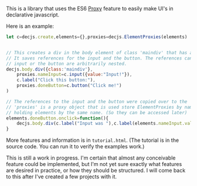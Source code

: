 This is a library that uses the ES6 [Proxy](https://developer.mozilla.org/en-US/docs/Web/JavaScript/Reference/Global_Objects/Proxy) feature to easily make UI's in declarative javascript.


Here is an example:

```javascript
let c=decjs.create,elements={},proxies=decjs.ElementProxies(elements)


// This creates a div in the body element of class 'maindiv' that has an input, a label, and a button.
// It saves references for the input and the button. The references can be retrieved even if the 
// input or the button are arbitrarily nested.
decjs.body.div({class:'maindiv'},
    proxies.nameInput=c.input({value:"Input!"}),
    c.label("Click this button:"),
    proxies.doneButton=c.button("Click me!")
)

// The references to the input and the button were copied over to the 'elements' object automatically.
// 'proxies' is a proxy object that is used store ElementProxies by name, as well as copy those references into an object
// holding elements by the same name. (So they can be accessed later)
elements.doneButton.onclick=function(){
    decjs.body.div(c.label("Input was "),c.label(elements.nameInput.value))
}
```

More features and information is in `tutorial.html`. (The tutorial is in the source code. You can run it to verify the examples work.)

This is still a work in progress. I'm certain that almost any conceivable feature could be implemented, but I'm
not yet sure exactly what features are desired in practice, or how they should be structured. I will come back
to this after I've created a few projects with it.
